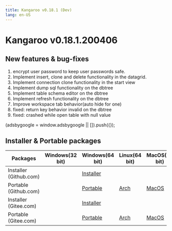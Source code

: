 ```yaml
---
title: Kangaroo v0.18.1 (Dev)
lang: en-US
---
```


# Kangaroo v0.18.1.200406

## New features & bug-fixes
1. encrypt user password to keep user passwords safe.
2. Implement insert, clone and delete functionality in the datagrid.
3. Implement connection clone functionality in the start view
4. Implement dump sql functionality on the dbtree
5. Implement table schema editor on the dbtree
6. Implement refresh functionality on the dbtree
7. Improve workspace tab behavior(auto hide for one)
8. fixed: return key behavior invalid on the dbtree
9. fixed: crashed while open table with null value

<div>
    <script2 type="text/javascript" async="true" src="https://pagead2.googlesyndication.com/pagead/js/adsbygoogle.js" />
    <ins class="adsbygoogle"
        style="display:block; text-align:center;"
        data-ad-layout="in-article"
        data-ad-format="fluid"
        data-ad-client="ca-pub-3975819313740938"
        data-ad-slot="6760827895"></ins>
    <script2 type="text/javascript">
        (adsbygoogle = window.adsbygoogle || []).push({});
    </script2>
</div>


## Installer & Portable packages <Badge text="link expired" type="warning"/>

| Packages        | Windows(32 bit) | Windows(64 bit) | Linux(64 bit)   | MacOS(64 bit)   |
|-----------------|-----------------|-----------------|-----------------|-----------------|
| Installer<br/>(Github.com) | | [Installer](https://github.com/dbkangaroo/kangaroo/releases/download/v0.18.1.200406/Kangaroo_0.18.1.200406_win64.exe) | | |
| Portable<br/>(Github.com)  | | [Portable](https://github.com/dbkangaroo/kangaroo/releases/download/v0.18.1.200406/Kangaroo_0.18.1.200406_win64.7z) | [Arch](https://github.com/dbkangaroo/kangaroo/releases/download/v0.18.1.200406/Kangaroo_0.18.1.200406_arch.zip) | [MacOS](https://github.com/dbkangaroo/kangaroo/releases/download/v0.18.1.200406/Kangaroo_0.18.1.200406_macos.zip) |
| Installer<br/>(Gitee.com) | | [Installer](https://gitee.com/dbkangaroo/kangaroo/attach_files/368199/download) | | |
| Portable<br/>(Gitee.com)  | | [Portable](https://gitee.com/dbkangaroo/kangaroo/attach_files/368198/download) | [Arch](https://gitee.com/dbkangaroo/kangaroo/attach_files/368200/download) | [MacOS](https://gitee.com/dbkangaroo/kangaroo/attach_files/368196/download) |